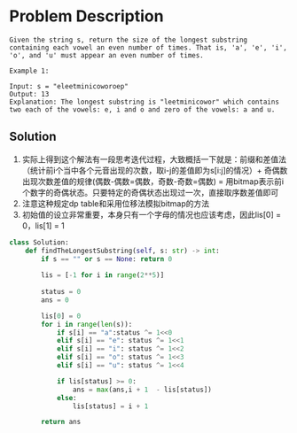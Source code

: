 # Problem Description
```
Given the string s, return the size of the longest substring containing each vowel an even number of times. That is, 'a', 'e', 'i', 'o', and 'u' must appear an even number of times.

Example 1:

Input: s = "eleetminicoworoep"
Output: 13
Explanation: The longest substring is "leetminicowor" which contains two each of the vowels: e, i and o and zero of the vowels: a and u.
```

## Solution
1. 实际上得到这个解法有一段思考迭代过程，大致概括一下就是：前缀和差值法（统计前i个当中各个元音出现的次数，取i-j的差值即为s[i:j]的情况）+ 奇偶数出现次数差值的规律(偶数-偶数=偶数，奇数-奇数=偶数) = 用bitmap表示前i个数字的奇偶状态。只要特定的奇偶状态出现过一次，直接取序数差值即可
2. 注意这种规定dp table和采用位移法模拟bitmap的方法
3. 初始值的设立非常重要，本身只有一个字母的情况也应该考虑，因此lis[0] = 0，lis[1] = 1
```python
class Solution:
    def findTheLongestSubstring(self, s: str) -> int:
        if s == "" or s == None: return 0
        
        lis = [-1 for i in range(2**5)]
        
        status = 0
        ans = 0

        lis[0] = 0
        for i in range(len(s)):
            if s[i] == "a":status ^= 1<<0
            elif s[i] == "e": status ^= 1<<1
            elif s[i] == "i": status ^= 1<<2
            elif s[i] == "o": status ^= 1<<3
            elif s[i] == "u": status ^= 1<<4

            if lis[status] >= 0: 
                ans = max(ans,i + 1  - lis[status])
            else:
                lis[status] = i + 1

        return ans
```